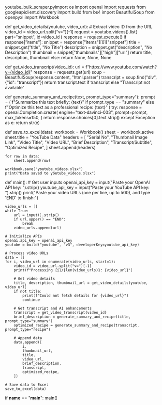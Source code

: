 youtube_bulk_scraper.pyimport os
import openai
import requests
from googleapiclient.discovery import build
from bs4 import BeautifulSoup
from openpyxl import Workbook

def get_video_details(youtube, video_url):
    # Extract video ID from the URL
    video_id = video_url.split("v=")[-1]
    request = youtube.videos().list(
        part="snippet",
        id=video_id
    )
    response = request.execute()
    if response["items"]:
        snippet = response["items"][0]["snippet"]
        title = snippet.get("title", "No Title")
        description = snippet.get("description", "No Description")
        thumbnail = snippet["thumbnails"]["high"]["url"]
        return title, description, thumbnail
    else:
        return None, None, None

def get_video_transcript(video_id):
    url = f"https://www.youtube.com/watch?v={video_id}"
    response = requests.get(url)
    soup = BeautifulSoup(response.content, "html.parser")
    transcript = soup.find("div", {"id": "transcript"})
    return transcript.text if transcript else "Transcript not available"

def generate_summary_and_recipe(text, prompt_type="summary"):
    prompt = (
        f"Summarize this text briefly: {text}"
        if prompt_type == "summary"
        else f"Optimize this text as a professional recipe: {text}"
    )
    try:
        response = openai.Completion.create(
            engine="text-davinci-003",
            prompt=prompt,
            max_tokens=150,
        )
        return response.choices[0].text.strip()
    except Exception as e:
        return str(e)

def save_to_excel(data):
    workbook = Workbook()
    sheet = workbook.active
    sheet.title = "YouTube Data"
    headers = [
        "Serial No",
        "Thumbnail Image Link",
        "Video Title",
        "Video URL",
        "Brief Description",
        "Transcript/Subtitle",
        "Optimized Recipe",
    ]
    sheet.append(headers)

    for row in data:
        sheet.append(row)

    workbook.save("youtube_videos.xlsx")
    print("Data saved to youtube_videos.xlsx")

def main():
    # Get user inputs
    openai_api_key = input("Paste your OpenAI API key: ").strip()
    youtube_api_key = input("Paste your YouTube API key: ").strip()
    print("Paste your video URLs (one per line, up to 500), and type 'END' to finish:")
    
    video_urls = []
    while True:
        url = input().strip()
        if url.upper() == "END":
            break
        video_urls.append(url)

    # Initialize APIs
    openai.api_key = openai_api_key
    youtube = build("youtube", "v3", developerKey=youtube_api_key)

    # Process video URLs
    data = []
    for i, video_url in enumerate(video_urls, start=1):
        video_id = video_url.split("v=")[-1]
        print(f"Processing {i}/{len(video_urls)}: {video_url}")

        # Get video details
        title, description, thumbnail_url = get_video_details(youtube, video_url)
        if not title:
            print(f"Could not fetch details for {video_url}")
            continue

        # Get transcript and AI enhancements
        transcript = get_video_transcript(video_id)
        brief_description = generate_summary_and_recipe(title, prompt_type="summary")
        optimized_recipe = generate_summary_and_recipe(transcript, prompt_type="recipe")

        # Append data
        data.append([
            i,
            thumbnail_url,
            title,
            video_url,
            brief_description,
            transcript,
            optimized_recipe,
        ])

    # Save data to Excel
    save_to_excel(data)

if __name__ == "__main__":
    main()
